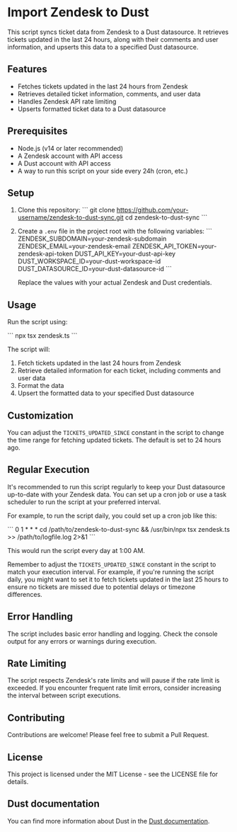 # Import Zendesk to Dust

This script syncs ticket data from Zendesk to a Dust datasource. It retrieves tickets updated in the last 24 hours, along with their comments and user information, and upserts this data to a specified Dust datasource.

## Features

- Fetches tickets updated in the last 24 hours from Zendesk
- Retrieves detailed ticket information, comments, and user data
- Handles Zendesk API rate limiting
- Upserts formatted ticket data to a Dust datasource

## Prerequisites

- Node.js (v14 or later recommended)
- A Zendesk account with API access
- A Dust account with API access
- A way to run this script on your side every 24h (cron, etc.)

## Setup

1. Clone this repository:
   \```
   git clone https://github.com/your-username/zendesk-to-dust-sync.git
   cd zendesk-to-dust-sync
   \```

2. Create a `.env` file in the project root with the following variables:
   \```
   ZENDESK_SUBDOMAIN=your-zendesk-subdomain
   ZENDESK_EMAIL=your-zendesk-email
   ZENDESK_API_TOKEN=your-zendesk-api-token
   DUST_API_KEY=your-dust-api-key
   DUST_WORKSPACE_ID=your-dust-workspace-id
   DUST_DATASOURCE_ID=your-dust-datasource-id
   \```

   Replace the values with your actual Zendesk and Dust credentials.

## Usage

Run the script using:

\```
npx tsx zendesk.ts
\```

The script will:
1. Fetch tickets updated in the last 24 hours from Zendesk
2. Retrieve detailed information for each ticket, including comments and user data
3. Format the data
4. Upsert the formatted data to your specified Dust datasource

## Customization

You can adjust the `TICKETS_UPDATED_SINCE` constant in the script to change the time range for fetching updated tickets. The default is set to 24 hours ago.

## Regular Execution

It's recommended to run this script regularly to keep your Dust datasource up-to-date with your Zendesk data. You can set up a cron job or use a task scheduler to run the script at your preferred interval.

For example, to run the script daily, you could set up a cron job like this:

\```
0 1 * * * cd /path/to/zendesk-to-dust-sync && /usr/bin/npx tsx zendesk.ts >> /path/to/logfile.log 2>&1
\```

This would run the script every day at 1:00 AM.

Remember to adjust the `TICKETS_UPDATED_SINCE` constant in the script to match your execution interval. For example, if you're running the script daily, you might want to set it to fetch tickets updated in the last 25 hours to ensure no tickets are missed due to potential delays or timezone differences.

## Error Handling

The script includes basic error handling and logging. Check the console output for any errors or warnings during execution.

## Rate Limiting

The script respects Zendesk's rate limits and will pause if the rate limit is exceeded. If you encounter frequent rate limit errors, consider increasing the interval between script executions.

## Contributing

Contributions are welcome! Please feel free to submit a Pull Request.

## License

This project is licensed under the MIT License - see the LICENSE file for details.

## Dust documentation

You can find more information about Dust in the [Dust documentation](https://docs.dust.tt).
